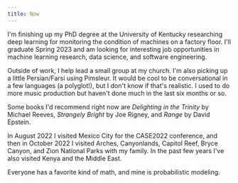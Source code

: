 ```yaml
---
title: Now
---
```


I'm finishing up my PhD degree at the University of Kentucky researching deep learning for monitoring the condition of machines on a factory floor. I'll graduate Spring 2023 and am looking for interesting job opportunities in machine learning research, data science, and software engineering.

Outside of work, I help lead a small group at my church. I'm also picking up a little Persian/Farsi using Pimsleur. It would be cool to be conversational in a few languages (a polyglot!), but I don't know if that's realistic. I used to do more music production but haven't done much in the last six months or so.

Some books I'd recommend right now are *Delighting in the Trinity* by Michael Reeves, *Strangely Bright* by Joe Rigney, and *Range* by David Epstein.

In August 2022 I visited Mexico City for the CASE2022 conference, and then in October 2022 I visited Arches, Canyonlands, Capitol Reef, Bryce Canyon, and Zion National Parks with my family. In the past few years I've also visited Kenya and the Middle East.

Everyone has a favorite kind of math, and mine is probabilistic modeling.